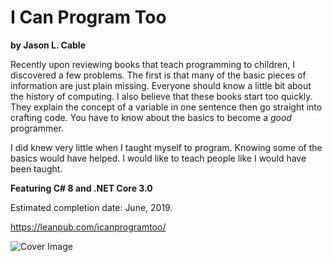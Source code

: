# I Can Program Too
__by Jason L. Cable__

Recently upon reviewing books that teach programming to children, I discovered a few problems.  The first is that many of the basic pieces of information are just plain missing.  Everyone should know a little bit about the history of computing.  I also believe that these books start too quickly.  They explain the concept of a variable in one sentence then go straight into crafting code.  You have to know about the basics to become a _good_ programmer.

I did knew very little when I taught myself to program.  Knowing some of the basics would have helped.  I would like to teach people like I would have been taught.

__Featuring C# 8 and .NET Core 3.0__

Estimated completion date: June, 2019.

<https://leanpub.com/icanprogramtoo/>

![Cover Image](https://s3.amazonaws.com/titlepages.leanpub.com/icanprogramtoo/hero?1545967484)